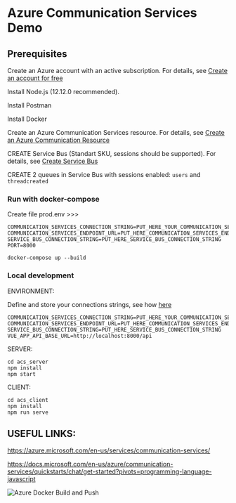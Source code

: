 # Azure Communication Services Demo
## Prerequisites
Create an Azure account with an active subscription. For details, see [Create an account for free](https://azure.microsoft.com/free/?WT.mc_id=A261C142F)

Install Node.js (12.12.0 recommended).

Install Postman

Install Docker

Create an Azure Communication Services resource. For details, see [Create an Azure Communication Resource](https://docs.microsoft.com/en-us/azure/communication-services/quickstarts/create-communication-resource?tabs=windows&pivots=platform-azp)

CREATE Service Bus (Standart SKU, sessions should be supported). For details, see [Create Service Bus](https://azure.microsoft.com/en-us/services/service-bus/)

CREATE 2 queues in Service Bus with sessions enabled: `users` and `threadcreated` 

### Run with docker-compose
Create file prod.env >>>
```
COMMUNICATION_SERVICES_CONNECTION_STRING=PUT_HERE_YOUR_COMMUNICATION_SERVICES_CONNECTION_STRING
COMMUNICATION_SERVICES_ENDPOINT_URL=PUT_HERE_COMMUNICATION_SERVICES_ENDPOINT_URL
SERVICE_BUS_CONNECTION_STRING=PUT_HERE_SERVICE_BUS_CONNECTION_STRING
PORT=8000
```

```
docker-compose up --build
```

### Local development 
ENVIRONMENT:

Define and store your connections strings, see how [here](<https://docs.microsoft.com/en-us/azure/communication-services/quickstarts/create-communication-resource?tabs=windows&pivots=platform-azp#store-your-connection-string>)
```
COMMUNICATION_SERVICES_CONNECTION_STRING=PUT_HERE_YOUR_COMMUNICATION_SERVICES_CONNECTION_STRING
COMMUNICATION_SERVICES_ENDPOINT_URL=PUT_HERE_COMMUNICATION_SERVICES_ENDPOINT_URL
SERVICE_BUS_CONNECTION_STRING=PUT_HERE_SERVICE_BUS_CONNECTION_STRING
VUE_APP_API_BASE_URL=http://localhost:8000/api
```


SERVER:
```
cd acs_server
npm install
npm start
```
CLIENT:
```
cd acs_client
npm install
npm run serve
```

## USEFUL LINKS:
<https://azure.microsoft.com/en-us/services/communication-services/>

<https://docs.microsoft.com/en-us/azure/communication-services/quickstarts/chat/get-started?pivots=programming-language-javascript>

![Azure Docker Build and Push](https://github.com/acxe12/acs/workflows/Azure%20Docker%20Build%20and%20Push/badge.svg?branch=master)
